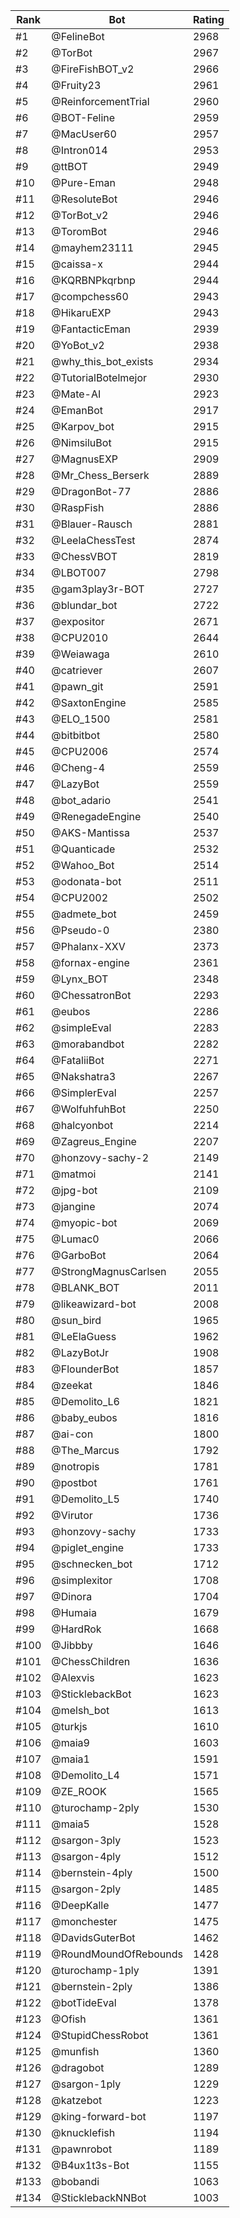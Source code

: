 Rank|Bot|Rating
---|---|---
#1|@FelineBot|2968
#2|@TorBot|2967
#3|@FireFishBOT_v2|2966
#4|@Fruity23|2961
#5|@ReinforcementTrial|2960
#6|@BOT-Feline|2959
#7|@MacUser60|2957
#8|@Intron014|2953
#9|@ttBOT|2949
#10|@Pure-Eman|2948
#11|@ResoluteBot|2946
#12|@TorBot_v2|2946
#13|@ToromBot|2946
#14|@mayhem23111|2945
#15|@caissa-x|2944
#16|@KQRBNPkqrbnp|2944
#17|@compchess60|2943
#18|@HikaruEXP|2943
#19|@FantacticEman|2939
#20|@YoBot_v2|2938
#21|@why_this_bot_exists|2934
#22|@TutorialBotelmejor|2930
#23|@Mate-AI|2923
#24|@EmanBot|2917
#25|@Karpov_bot|2915
#26|@NimsiluBot|2915
#27|@MagnusEXP|2909
#28|@Mr_Chess_Berserk|2889
#29|@DragonBot-77|2886
#30|@RaspFish|2886
#31|@Blauer-Rausch|2881
#32|@LeelaChessTest|2874
#33|@ChessVBOT|2819
#34|@LBOT007|2798
#35|@gam3play3r-BOT|2727
#36|@blundar_bot|2722
#37|@expositor|2671
#38|@CPU2010|2644
#39|@Weiawaga|2610
#40|@catriever|2607
#41|@pawn_git|2591
#42|@SaxtonEngine|2585
#43|@ELO_1500|2581
#44|@bitbitbot|2580
#45|@CPU2006|2574
#46|@Cheng-4|2559
#47|@LazyBot|2559
#48|@bot_adario|2541
#49|@RenegadeEngine|2540
#50|@AKS-Mantissa|2537
#51|@Quanticade|2532
#52|@Wahoo_Bot|2514
#53|@odonata-bot|2511
#54|@CPU2002|2502
#55|@admete_bot|2459
#56|@Pseudo-0|2380
#57|@Phalanx-XXV|2373
#58|@fornax-engine|2361
#59|@Lynx_BOT|2348
#60|@ChessatronBot|2293
#61|@eubos|2286
#62|@simpleEval|2283
#63|@morabandbot|2282
#64|@FataliiBot|2271
#65|@Nakshatra3|2267
#66|@SimplerEval|2257
#67|@WolfuhfuhBot|2250
#68|@halcyonbot|2214
#69|@Zagreus_Engine|2207
#70|@honzovy-sachy-2|2149
#71|@matmoi|2141
#72|@jpg-bot|2109
#73|@jangine|2074
#74|@myopic-bot|2069
#75|@Lumac0|2066
#76|@GarboBot|2064
#77|@StrongMagnusCarlsen|2055
#78|@BLANK_BOT|2011
#79|@likeawizard-bot|2008
#80|@sun_bird|1965
#81|@LeElaGuess|1962
#82|@LazyBotJr|1908
#83|@FlounderBot|1857
#84|@zeekat|1846
#85|@Demolito_L6|1821
#86|@baby_eubos|1816
#87|@ai-con|1800
#88|@The_Marcus|1792
#89|@notropis|1781
#90|@postbot|1761
#91|@Demolito_L5|1740
#92|@Virutor|1736
#93|@honzovy-sachy|1733
#94|@piglet_engine|1733
#95|@schnecken_bot|1712
#96|@simplexitor|1708
#97|@Dinora|1704
#98|@Humaia|1679
#99|@HardRok|1668
#100|@Jibbby|1646
#101|@ChessChildren|1636
#102|@Alexvis|1623
#103|@SticklebackBot|1623
#104|@melsh_bot|1613
#105|@turkjs|1610
#106|@maia9|1603
#107|@maia1|1591
#108|@Demolito_L4|1571
#109|@ZE_ROOK|1565
#110|@turochamp-2ply|1530
#111|@maia5|1528
#112|@sargon-3ply|1523
#113|@sargon-4ply|1512
#114|@bernstein-4ply|1500
#115|@sargon-2ply|1485
#116|@DeepKalle|1477
#117|@monchester|1475
#118|@DavidsGuterBot|1462
#119|@RoundMoundOfRebounds|1428
#120|@turochamp-1ply|1391
#121|@bernstein-2ply|1386
#122|@botTideEval|1378
#123|@Ofish|1361
#124|@StupidChessRobot|1361
#125|@munfish|1360
#126|@dragobot|1289
#127|@sargon-1ply|1229
#128|@katzebot|1223
#129|@king-forward-bot|1197
#130|@knucklefish|1194
#131|@pawnrobot|1189
#132|@B4ux1t3s-Bot|1155
#133|@bobandi|1063
#134|@SticklebackNNBot|1003
